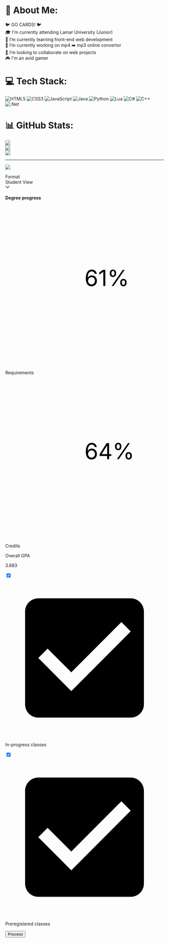 # 💫 About Me:
🐦 GO CARDS! 🐦<br>
🎓 I'm currently attending Lamar University (Junior)<br> 
🌱 I’m currently learning front-end web development<br>
🔭 I’m currently working on mp4 ➡️ mp3 online convertor<br>
🤝 I’m looking to collaborate on web projects<br>
🎮 I'm an avid gamer


# 💻 Tech Stack:
![HTML5](https://img.shields.io/badge/html5-%23E34F26.svg?style=for-the-badge&logo=html5&logoColor=white) 
![CSS3](https://img.shields.io/badge/css3-%231572B6.svg?style=for-the-badge&logo=css3&logoColor=white) 
![JavaScript](https://img.shields.io/badge/javascript-%23323330.svg?style=for-the-badge&logo=javascript&logoColor=%23F7DF1E)
![Java](https://img.shields.io/badge/java-%23ED8B00.svg?style=for-the-badge&logo=java&logoColor=white)
![Python](https://img.shields.io/badge/python-3670A0?style=for-the-badge&logo=python&logoColor=ffdd54) 
![Lua](https://img.shields.io/badge/lua-%232C2D72.svg?style=for-the-badge&logo=lua&logoColor=white) 
![C#](https://img.shields.io/badge/c%23-%23239120.svg?style=for-the-badge&logo=c-sharp&logoColor=white) 
![C++](https://img.shields.io/badge/c++-%2300599C.svg?style=for-the-badge&logo=c%2B%2B&logoColor=white)
![.Net](https://img.shields.io/badge/.NET-5C2D91?style=for-the-badge&logo=.net&logoColor=white)

# 📊 GitHub Stats:
![](https://github-readme-stats.vercel.app/api?username=DaltonMosley&theme=default&hide_border=false&include_all_commits=true&count_private=true)<br/>
![](https://github-readme-streak-stats.herokuapp.com/?user=DaltonMosley&theme=default&hide_border=false)<br/>
![](https://github-readme-stats.vercel.app/api/top-langs/?username=DaltonMosley&theme=default&hide_border=false&include_all_commits=true&count_private=true&layout=compact)

---
[![](https://visitcount.itsvg.in/api?id=DaltonMosley&icon=0&color=1)](https://visitcount.itsvg.in)

<div class="jssbKYNB3pgiN291 jssbKYNB3pgiN1017 jssbKYNB3pgiN1943 hedtech-spacing-responsive hedtech-container-spacing hedtech-spacing-standard jssbKYNB3pgiN1177 jssbKYNB3pgiN299 jssbKYNB3pgiN292"><div class="jssbKYNB3pgiN488 jssbKYNB3pgiN489"><div class="jssbKYNB3pgiN488 jssbKYNB3pgiN1232 jssbKYNB3pgiN1188 jssbKYNB3pgiN490 jssbKYNB3pgiN534 jssbKYNB3pgiN553"><div class="jssbKYNB3pgiN1050 jssbKYNB3pgiN1953"><div class="jssbKYNB3pgiN1050 jssbKYNB3pgiN1953 jssbKYNB3pgiN1973"><label class="jssbKYNB3pgiN1066 jssbKYNB3pgiN1054 jssbKYNB3pgiN1964 jssbKYNB3pgiN1060 jssbKYNB3pgiN1063 jssbKYNB3pgiN1062 jssbKYNB3pgiN1965 jssbKYNB3pgiN1071" data-shrink="true" id="auditFormats_label" for="auditFormats">Format</label><div class="jssbKYNB3pgiN1088 jssbKYNB3pgiN1074 jssbKYNB3pgiN1969 jssbKYNB3pgiN1959 jssbKYNB3pgiN1089 jssbKYNB3pgiN1075"><div class="jssbKYNB3pgiN1974 jssbKYNB3pgiN1957 jssbKYNB3pgiN1975 jssbKYNB3pgiN1958 jssbKYNB3pgiN1978 jssbKYNB3pgiN1961 jssbKYNB3pgiN1099 jssbKYNB3pgiN1084" tabindex="0" role="button" aria-haspopup="listbox" aria-labelledby="auditFormats_label auditFormats_value" id="auditFormats_value">Student View</div><input type="hidden" id="auditFormats" aria-labelledby="auditFormats" value="WEB31"><svg viewBox="0 0 448 512" width="1em" height="1em" class="jssbKYNB3pgiN1980 jssbKYNB3pgiN1963"><path d="M441.9 167.3l-19.8-19.8c-4.7-4.7-12.3-4.7-17 0L224 328.2 42.9 147.5c-4.7-4.7-12.3-4.7-17 0L6.1 167.3c-4.7 4.7-4.7 12.3 0 17l209.4 209.4c4.7 4.7 12.3 4.7 17 0l209.4-209.4c4.7-4.7 4.7-12.3 0-17z"></path></svg></div></div></div></div><div class="jssbKYNB3pgiN488 jssbKYNB3pgiN1192 jssbKYNB3pgiN490 jssbKYNB3pgiN534 jssbKYNB3pgiN554"><div><h4 class="jssbKYNB3pgiN357 jssbKYNB3pgiN339 jssbKYNB3pgiN365 jssbKYNB3pgiN348 jssbKYNB3pgiN386"><span>Degree progress</span></h4><div class="jssbKYNB3pgiN1989"><svg class="undefined " viewBox="0 0 100 100" data-test-id="CircularProgressbar"><path class="jssbKYNB3pgiN1991" d="
      M 50,50
      m 0,-48
      a 48,48 0 1 1 0,96
      a 48,48 0 1 1 0,-96
    " stroke-width="4" fill-opacity="0" style="stroke-dasharray: 301.593px, 301.593px; stroke-dashoffset: 0px;"></path><path class="jssbKYNB3pgiN1990" d="
      M 50,50
      m 0,-48
      a 48,48 0 1 1 0,96
      a 48,48 0 1 1 0,-96
    " stroke-width="4" fill-opacity="0" style="stroke-dasharray: 301.593px, 301.593px; stroke-dashoffset: 117.621px;"></path><text class="jssbKYNB3pgiN1992" x="50" y="50">61%</text></svg><p class="jssbKYNB3pgiN357 jssbKYNB3pgiN339 jssbKYNB3pgiN1988 jssbKYNB3pgiN358 jssbKYNB3pgiN352 jssbKYNB3pgiN386"><span>Requirements</span></p></div><div class="jssbKYNB3pgiN1989"><svg class="undefined " viewBox="0 0 100 100" data-test-id="CircularProgressbar"><path class="jssbKYNB3pgiN1991" d="
      M 50,50
      m 0,-48
      a 48,48 0 1 1 0,96
      a 48,48 0 1 1 0,-96
    " stroke-width="4" fill-opacity="0" style="stroke-dasharray: 301.593px, 301.593px; stroke-dashoffset: 0px;"></path><path class="jssbKYNB3pgiN1990" d="
      M 50,50
      m 0,-48
      a 48,48 0 1 1 0,96
      a 48,48 0 1 1 0,-96
    " stroke-width="4" fill-opacity="0" style="stroke-dasharray: 301.593px, 301.593px; stroke-dashoffset: 108.573px;"></path><text class="jssbKYNB3pgiN1992" x="50" y="50">64%</text></svg><p class="jssbKYNB3pgiN357 jssbKYNB3pgiN339 jssbKYNB3pgiN1988 jssbKYNB3pgiN358 jssbKYNB3pgiN352 jssbKYNB3pgiN386"><span>Credits</span></p></div><div class="jssbKYNB3pgiN1207"><p class="jssbKYNB3pgiN357 jssbKYNB3pgiN339 jssbKYNB3pgiN358 jssbKYNB3pgiN352 jssbKYNB3pgiN386"><span>Overall GPA</span></p><p class="jssbKYNB3pgiN357 jssbKYNB3pgiN339 jssbKYNB3pgiN1204 jssbKYNB3pgiN358 jssbKYNB3pgiN352 jssbKYNB3pgiN386">3.683</p></div></div></div><div class="jssbKYNB3pgiN488 jssbKYNB3pgiN1201 jssbKYNB3pgiN490 jssbKYNB3pgiN534 jssbKYNB3pgiN555"><label class="jssbKYNB3pgiN1996 jssbKYNB3pgiN1993"><span class="jssbKYNB3pgiN418 jssbKYNB3pgiN951 jssbKYNB3pgiN2014 jssbKYNB3pgiN2008 jssbKYNB3pgiN2002 jssbKYNB3pgiN2012 jssbKYNB3pgiN2006 jssbKYNB3pgiN2015 jssbKYNB3pgiN2009 jssbKYNB3pgiN2004 jssbKYNB3pgiN955" aria-disabled="false"><span class="jssbKYNB3pgiN959"><input class="jssbKYNB3pgiN2017" name="includeInProgress" type="checkbox" data-indeterminate="false" aria-label="In-progress classes" value="" checked=""><svg class="jssbKYNB3pgiN2018" focusable="false" viewBox="0 0 24 24" aria-hidden="true"><path d="M19 3H5c-1.11 0-2 .9-2 2v14c0 1.1.89 2 2 2h14c1.11 0 2-.9 2-2V5c0-1.1-.89-2-2-2zm-9 14l-5-5 1.41-1.41L10 14.17l7.59-7.59L19 8l-9 9z"></path></svg></span></span><span class="jssbKYNB3pgiN357 jssbKYNB3pgiN2001 jssbKYNB3pgiN1995 jssbKYNB3pgiN359"><p class="jssbKYNB3pgiN357 jssbKYNB3pgiN339 jssbKYNB3pgiN358 jssbKYNB3pgiN352 jssbKYNB3pgiN386"><span>In-progress classes</span></p></span></label><label class="jssbKYNB3pgiN1996 jssbKYNB3pgiN1993"><span class="jssbKYNB3pgiN418 jssbKYNB3pgiN951 jssbKYNB3pgiN2014 jssbKYNB3pgiN2008 jssbKYNB3pgiN2002 jssbKYNB3pgiN2012 jssbKYNB3pgiN2006 jssbKYNB3pgiN2015 jssbKYNB3pgiN2009 jssbKYNB3pgiN2004 jssbKYNB3pgiN955" aria-disabled="false"><span class="jssbKYNB3pgiN959"><input class="jssbKYNB3pgiN2017" name="includePreregistered" type="checkbox" data-indeterminate="false" aria-label="Preregistered classes" value="" checked=""><svg class="jssbKYNB3pgiN2018" focusable="false" viewBox="0 0 24 24" aria-hidden="true"><path d="M19 3H5c-1.11 0-2 .9-2 2v14c0 1.1.89 2 2 2h14c1.11 0 2-.9 2-2V5c0-1.1-.89-2-2-2zm-9 14l-5-5 1.41-1.41L10 14.17l7.59-7.59L19 8l-9 9z"></path></svg></span></span><span class="jssbKYNB3pgiN357 jssbKYNB3pgiN2001 jssbKYNB3pgiN1995 jssbKYNB3pgiN359"><p class="jssbKYNB3pgiN357 jssbKYNB3pgiN339 jssbKYNB3pgiN358 jssbKYNB3pgiN352 jssbKYNB3pgiN386"><span>Preregistered classes</span></p></span></label><button class="jssbKYNB3pgiN418 jssbKYNB3pgiN2038 jssbKYNB3pgiN2027 jssbKYNB3pgiN2028 jssbKYNB3pgiN2046 jssbKYNB3pgiN2031 jssbKYNB3pgiN2048 jssbKYNB3pgiN2037" tabindex="0" type="button"><span class="jssbKYNB3pgiN2039"><span>Process</span></span></button></div></div></div>

<!-- Proudly created with GPRM ( https://gprm.itsvg.in ) -->